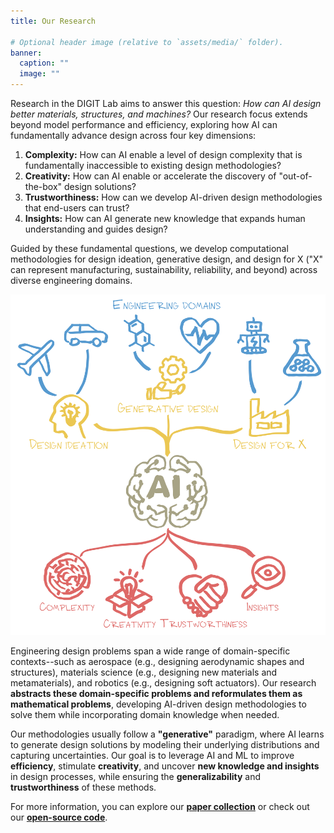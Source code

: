 ```yaml
---
title: Our Research

# Optional header image (relative to `assets/media/` folder).
banner:
  caption: ""
  image: ""
---
```


Research in the DIGIT Lab aims to answer this question: *How can AI design better materials, structures, and machines?* Our research focus extends beyond model performance and efficiency, exploring how AI can fundamentally advance design across four key dimensions: 

1. **Complexity:** How can AI enable a level of design complexity that is fundamentally inaccessible to existing design methodologies?
2. **Creativity:** How can AI enable or accelerate the discovery of "out-of-the-box" design solutions?
3. **Trustworthiness:** How can we develop AI-driven design methodologies that end-users can trust?
4. **Insights:** How can AI generate new knowledge that expands human understanding and guides design? 

Guided by these fundamental questions, we develop computational methodologies for design ideation, generative design, and design for X ("X" can represent manufacturing, sustainability, reliability, and beyond) across diverse engineering domains.

![alt text](../../assets/media/landing_page_image.png)

Engineering design problems span a wide range of domain-specific contexts--such as aerospace (e.g., designing aerodynamic shapes and structures), materials science (e.g., designing new materials and metamaterials), and robotics (e.g., designing soft actuators). Our research **abstracts these domain-specific problems and reformulates them as mathematical problems**, developing AI-driven design methodologies to solve them while incorporating domain knowledge when needed.

Our methodologies usually follow a **"generative"** paradigm, where AI learns to generate design solutions by modeling their underlying distributions and capturing uncertainties. Our goal is to leverage AI and ML to improve **efficiency**, stimulate **creativity**, and uncover **new knowledge and insights** in design processes, while ensuring the **generalizability** and **trustworthiness** of these methods. 

For more information, you can explore our [**paper collection**](/publication/) or check out our [**open-source code**](https://www.github.com/DIGITLab23).

